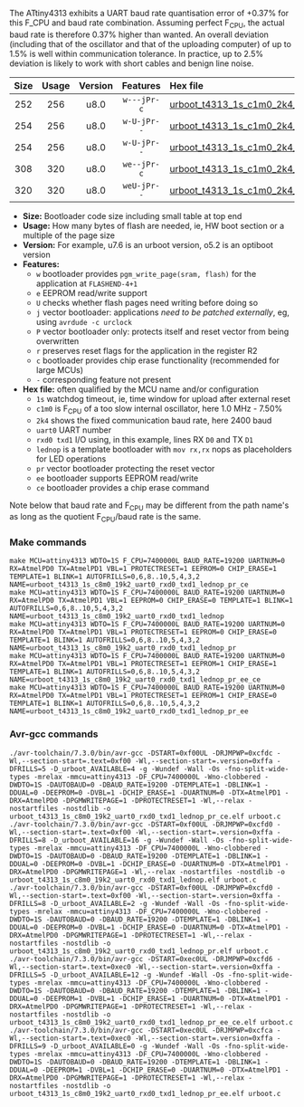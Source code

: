 The ATtiny4313 exhibits a UART baud rate quantisation error of +0.37% for this F_CPU and baud rate combination. Assuming perfect F<sub>CPU</sub>, the actual baud rate is therefore 0.37% higher than wanted. An overall deviation (including that of the oscillator and that of the uploading computer) of up to 1.5% is well within communication tolerance. In practice, up to 2.5% deviation is likely to work with short cables and benign line noise.

|Size|Usage|Version|Features|Hex file|
|:-:|:-:|:-:|:-:|:--|
|252|256|u8.0|`w---jPr-c`|[urboot_t4313_1s_c1m0_2k4_uart0_rxd0_txd1_lednop_pr_ce.hex](https://raw.githubusercontent.com/stefanrueger/urboot.hex/main/mcus/attiny4313/watchdog_1_s/internal_oscillator_c-7.50%25/%2B1m000000_hz/%2B%2B%2B2k4_baud/uart0_rxd0_txd1/lednop/urboot_t4313_1s_c1m0_2k4_uart0_rxd0_txd1_lednop_pr_ce.hex)|
|254|256|u8.0|`w-U-jPr--`|[urboot_t4313_1s_c1m0_2k4_uart0_rxd0_txd1_lednop.hex](https://raw.githubusercontent.com/stefanrueger/urboot.hex/main/mcus/attiny4313/watchdog_1_s/internal_oscillator_c-7.50%25/%2B1m000000_hz/%2B%2B%2B2k4_baud/uart0_rxd0_txd1/lednop/urboot_t4313_1s_c1m0_2k4_uart0_rxd0_txd1_lednop.hex)|
|254|256|u8.0|`w-U-jPr--`|[urboot_t4313_1s_c1m0_2k4_uart0_rxd0_txd1_lednop_pr.hex](https://raw.githubusercontent.com/stefanrueger/urboot.hex/main/mcus/attiny4313/watchdog_1_s/internal_oscillator_c-7.50%25/%2B1m000000_hz/%2B%2B%2B2k4_baud/uart0_rxd0_txd1/lednop/urboot_t4313_1s_c1m0_2k4_uart0_rxd0_txd1_lednop_pr.hex)|
|308|320|u8.0|`we--jPr-c`|[urboot_t4313_1s_c1m0_2k4_uart0_rxd0_txd1_lednop_pr_ee_ce.hex](https://raw.githubusercontent.com/stefanrueger/urboot.hex/main/mcus/attiny4313/watchdog_1_s/internal_oscillator_c-7.50%25/%2B1m000000_hz/%2B%2B%2B2k4_baud/uart0_rxd0_txd1/lednop/urboot_t4313_1s_c1m0_2k4_uart0_rxd0_txd1_lednop_pr_ee_ce.hex)|
|320|320|u8.0|`weU-jPr--`|[urboot_t4313_1s_c1m0_2k4_uart0_rxd0_txd1_lednop_pr_ee.hex](https://raw.githubusercontent.com/stefanrueger/urboot.hex/main/mcus/attiny4313/watchdog_1_s/internal_oscillator_c-7.50%25/%2B1m000000_hz/%2B%2B%2B2k4_baud/uart0_rxd0_txd1/lednop/urboot_t4313_1s_c1m0_2k4_uart0_rxd0_txd1_lednop_pr_ee.hex)|

- **Size:** Bootloader code size including small table at top end
- **Usage:** How many bytes of flash are needed, ie, HW boot section or a multiple of the page size
- **Version:** For example, u7.6 is an urboot version, o5.2 is an optiboot version
- **Features:**
  + `w` bootloader provides `pgm_write_page(sram, flash)` for the application at `FLASHEND-4+1`
  + `e` EEPROM read/write support
  + `U` checks whether flash pages need writing before doing so
  + `j` vector bootloader: applications *need to be patched externally*, eg, using `avrdude -c urclock`
  + `P` vector bootloader only: protects itself and reset vector from being overwritten
  + `r` preserves reset flags for the application in the register R2
  + `c` bootloader provides chip erase functionality (recommended for large MCUs)
  + `-` corresponding feature not present
- **Hex file:** often qualified by the MCU name and/or configuration
  + `1s` watchdog timeout, ie, time window for upload after external reset
  + `c1m0` is F<sub>CPU</sub> of a too slow internal oscillator, here 1.0 MHz - 7.50%
  + `2k4` shows the fixed communication baud rate, here 2400 baud
  + `uart0` UART number
  + `rxd0 txd1` I/O using, in this example, lines RX `D0` and TX `D1`
  + `lednop` is a template bootloader with `mov rx,rx` nops as placeholders for LED operations
  + `pr` vector bootloader protecting the reset vector
  + `ee` bootloader supports EEPROM read/write
  + `ce` bootloader provides a chip erase command


Note below that baud rate and F<sub>CPU</sub> may be different from the path name's as long as the quotient F<sub>CPU</sub>/baud rate is the same.

### Make commands
```
make MCU=attiny4313 WDTO=1S F_CPU=7400000L BAUD_RATE=19200 UARTNUM=0 RX=AtmelPD0 TX=AtmelPD1 VBL=1 PROTECTRESET=1 EEPROM=0 CHIP_ERASE=1 TEMPLATE=1 BLINK=1 AUTOFRILLS=0,6,8..10,5,4,3,2 NAME=urboot_t4313_1s_c8m0_19k2_uart0_rxd0_txd1_lednop_pr_ce
make MCU=attiny4313 WDTO=1S F_CPU=7400000L BAUD_RATE=19200 UARTNUM=0 RX=AtmelPD0 TX=AtmelPD1 VBL=1 EEPROM=0 CHIP_ERASE=0 TEMPLATE=1 BLINK=1 AUTOFRILLS=0,6,8..10,5,4,3,2 NAME=urboot_t4313_1s_c8m0_19k2_uart0_rxd0_txd1_lednop
make MCU=attiny4313 WDTO=1S F_CPU=7400000L BAUD_RATE=19200 UARTNUM=0 RX=AtmelPD0 TX=AtmelPD1 VBL=1 PROTECTRESET=1 EEPROM=0 CHIP_ERASE=0 TEMPLATE=1 BLINK=1 AUTOFRILLS=0,6,8..10,5,4,3,2 NAME=urboot_t4313_1s_c8m0_19k2_uart0_rxd0_txd1_lednop_pr
make MCU=attiny4313 WDTO=1S F_CPU=7400000L BAUD_RATE=19200 UARTNUM=0 RX=AtmelPD0 TX=AtmelPD1 VBL=1 PROTECTRESET=1 EEPROM=1 CHIP_ERASE=1 TEMPLATE=1 BLINK=1 AUTOFRILLS=0,6,8..10,5,4,3,2 NAME=urboot_t4313_1s_c8m0_19k2_uart0_rxd0_txd1_lednop_pr_ee_ce
make MCU=attiny4313 WDTO=1S F_CPU=7400000L BAUD_RATE=19200 UARTNUM=0 RX=AtmelPD0 TX=AtmelPD1 VBL=1 PROTECTRESET=1 EEPROM=1 CHIP_ERASE=0 TEMPLATE=1 BLINK=1 AUTOFRILLS=0,6,8..10,5,4,3,2 NAME=urboot_t4313_1s_c8m0_19k2_uart0_rxd0_txd1_lednop_pr_ee
```

### Avr-gcc commands
```
./avr-toolchain/7.3.0/bin/avr-gcc -DSTART=0xf00UL -DRJMPWP=0xcfdc -Wl,--section-start=.text=0xf00 -Wl,--section-start=.version=0xffa -DFRILLS=5 -D_urboot_AVAILABLE=4 -g -Wundef -Wall -Os -fno-split-wide-types -mrelax -mmcu=attiny4313 -DF_CPU=7400000L -Wno-clobbered -DWDTO=1S -DAUTOBAUD=0 -DBAUD_RATE=19200 -DTEMPLATE=1 -DBLINK=1 -DDUAL=0 -DEEPROM=0 -DVBL=1 -DCHIP_ERASE=1 -DUARTNUM=0 -DTX=AtmelPD1 -DRX=AtmelPD0 -DPGMWRITEPAGE=1 -DPROTECTRESET=1 -Wl,--relax -nostartfiles -nostdlib -o urboot_t4313_1s_c8m0_19k2_uart0_rxd0_txd1_lednop_pr_ce.elf urboot.c
./avr-toolchain/7.3.0/bin/avr-gcc -DSTART=0xf00UL -DRJMPWP=0xcfd0 -Wl,--section-start=.text=0xf00 -Wl,--section-start=.version=0xffa -DFRILLS=8 -D_urboot_AVAILABLE=16 -g -Wundef -Wall -Os -fno-split-wide-types -mrelax -mmcu=attiny4313 -DF_CPU=7400000L -Wno-clobbered -DWDTO=1S -DAUTOBAUD=0 -DBAUD_RATE=19200 -DTEMPLATE=1 -DBLINK=1 -DDUAL=0 -DEEPROM=0 -DVBL=1 -DCHIP_ERASE=0 -DUARTNUM=0 -DTX=AtmelPD1 -DRX=AtmelPD0 -DPGMWRITEPAGE=1 -Wl,--relax -nostartfiles -nostdlib -o urboot_t4313_1s_c8m0_19k2_uart0_rxd0_txd1_lednop.elf urboot.c
./avr-toolchain/7.3.0/bin/avr-gcc -DSTART=0xf00UL -DRJMPWP=0xcfd0 -Wl,--section-start=.text=0xf00 -Wl,--section-start=.version=0xffa -DFRILLS=8 -D_urboot_AVAILABLE=2 -g -Wundef -Wall -Os -fno-split-wide-types -mrelax -mmcu=attiny4313 -DF_CPU=7400000L -Wno-clobbered -DWDTO=1S -DAUTOBAUD=0 -DBAUD_RATE=19200 -DTEMPLATE=1 -DBLINK=1 -DDUAL=0 -DEEPROM=0 -DVBL=1 -DCHIP_ERASE=0 -DUARTNUM=0 -DTX=AtmelPD1 -DRX=AtmelPD0 -DPGMWRITEPAGE=1 -DPROTECTRESET=1 -Wl,--relax -nostartfiles -nostdlib -o urboot_t4313_1s_c8m0_19k2_uart0_rxd0_txd1_lednop_pr.elf urboot.c
./avr-toolchain/7.3.0/bin/avr-gcc -DSTART=0xec0UL -DRJMPWP=0xcfd6 -Wl,--section-start=.text=0xec0 -Wl,--section-start=.version=0xffa -DFRILLS=5 -D_urboot_AVAILABLE=12 -g -Wundef -Wall -Os -fno-split-wide-types -mrelax -mmcu=attiny4313 -DF_CPU=7400000L -Wno-clobbered -DWDTO=1S -DAUTOBAUD=0 -DBAUD_RATE=19200 -DTEMPLATE=1 -DBLINK=1 -DDUAL=0 -DEEPROM=1 -DVBL=1 -DCHIP_ERASE=1 -DUARTNUM=0 -DTX=AtmelPD1 -DRX=AtmelPD0 -DPGMWRITEPAGE=1 -DPROTECTRESET=1 -Wl,--relax -nostartfiles -nostdlib -o urboot_t4313_1s_c8m0_19k2_uart0_rxd0_txd1_lednop_pr_ee_ce.elf urboot.c
./avr-toolchain/7.3.0/bin/avr-gcc -DSTART=0xec0UL -DRJMPWP=0xcfca -Wl,--section-start=.text=0xec0 -Wl,--section-start=.version=0xffa -DFRILLS=9 -D_urboot_AVAILABLE=0 -g -Wundef -Wall -Os -fno-split-wide-types -mrelax -mmcu=attiny4313 -DF_CPU=7400000L -Wno-clobbered -DWDTO=1S -DAUTOBAUD=0 -DBAUD_RATE=19200 -DTEMPLATE=1 -DBLINK=1 -DDUAL=0 -DEEPROM=1 -DVBL=1 -DCHIP_ERASE=0 -DUARTNUM=0 -DTX=AtmelPD1 -DRX=AtmelPD0 -DPGMWRITEPAGE=1 -DPROTECTRESET=1 -Wl,--relax -nostartfiles -nostdlib -o urboot_t4313_1s_c8m0_19k2_uart0_rxd0_txd1_lednop_pr_ee.elf urboot.c
```

